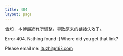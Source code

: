 ```yaml
---
title: 404
layout: page
---
```


告知：本博最近有所调整，导致原来的链接失效了。

Error 404. Nothing found :( Where did you get that link?

Please email me:
    ituzhi@163.com